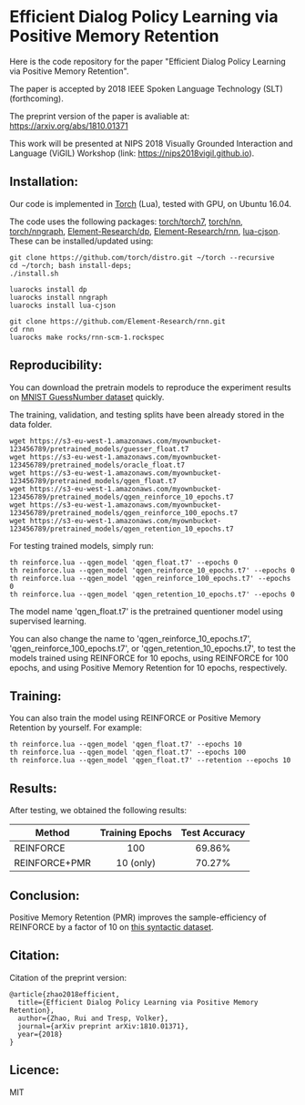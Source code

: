 # Efficient Dialog Policy Learning via Positive Memory Retention

Here is the code repository for the paper "Efficient Dialog Policy Learning via Positive Memory Retention".

The paper is accepted by 2018 IEEE Spoken Language Technology (SLT) (forthcoming).

The preprint version of the paper is avaliable at: https://arxiv.org/abs/1810.01371

This work will be presented at NIPS 2018 Visually Grounded Interaction and Language (ViGIL) Workshop (link: https://nips2018vigil.github.io).

## Installation:

Our code is implemented in [Torch][1] (Lua), tested with GPU, on Ubuntu 16.04.   

The code uses the following packages: [torch/torch7][2], [torch/nn][3], [torch/nngraph][4], [Element-Research/dp][7], [Element-Research/rnn][5], [lua-cjson][6]. These can be installed/updated using:

```
git clone https://github.com/torch/distro.git ~/torch --recursive
cd ~/torch; bash install-deps;
./install.sh

luarocks install dp
luarocks install nngraph
luarocks install lua-cjson

git clone https://github.com/Element-Research/rnn.git
cd rnn
luarocks make rocks/rnn-scm-1.rockspec
```

## Reproducibility:

You can download the pretrain models to reproduce the experiment results on [MNIST GuessNumber dataset][8] quickly.

The training, validation, and testing splits have been already stored in the data folder.

```
wget https://s3-eu-west-1.amazonaws.com/myownbucket-123456789/pretrained_models/guesser_float.t7  
wget https://s3-eu-west-1.amazonaws.com/myownbucket-123456789/pretrained_models/oracle_float.t7  
wget https://s3-eu-west-1.amazonaws.com/myownbucket-123456789/pretrained_models/qgen_float.t7 
wget https://s3-eu-west-1.amazonaws.com/myownbucket-123456789/pretrained_models/qgen_reinforce_10_epochs.t7
wget https://s3-eu-west-1.amazonaws.com/myownbucket-123456789/pretrained_models/qgen_reinforce_100_epochs.t7
wget https://s3-eu-west-1.amazonaws.com/myownbucket-123456789/pretrained_models/qgen_retention_10_epochs.t7 
```

For testing trained models, simply run:

```
th reinforce.lua --qgen_model 'qgen_float.t7' --epochs 0
th reinforce.lua --qgen_model 'qgen_reinforce_10_epochs.t7' --epochs 0
th reinforce.lua --qgen_model 'qgen_reinforce_100_epochs.t7' --epochs 0
th reinforce.lua --qgen_model 'qgen_retention_10_epochs.t7' --epochs 0
```

The model name 'qgen_float.t7' is the pretrained quentioner model using supervised learning.  

You can also change the name to 'qgen_reinforce_10_epochs.t7', 'qgen_reinforce_100_epochs.t7', or 'qgen_retention_10_epochs.t7', to test the models trained using REINFORCE for 10 epochs, using REINFORCE for 100 epochs, and using Positive Memory Retention for 10 epochs, respectively.  

## Training:

You can also train the model using REINFORCE or Positive Memory Retention by yourself. For example:

```
th reinforce.lua --qgen_model 'qgen_float.t7' --epochs 10
th reinforce.lua --qgen_model 'qgen_float.t7' --epochs 100
th reinforce.lua --qgen_model 'qgen_float.t7' --retention --epochs 10
```

## Results:

After testing, we obtained the following results:

| Method        | Training Epochs     | Test Accuracy   |
| --------      |:-----:              |:-----:          |
| REINFORCE     | 100                 | 69.86%          |
| REINFORCE+PMR | 10 (only)           | 70.27%          |

## Conclusion:

Positive Memory Retention (PMR) improves the sample-efficiency of REINFORCE by a factor of 10 on [this syntactic dataset][8].

## Citation:

Citation of the preprint version:

```
@article{zhao2018efficient,
  title={Efficient Dialog Policy Learning via Positive Memory Retention},
  author={Zhao, Rui and Tresp, Volker},
  journal={arXiv preprint arXiv:1810.01371},
  year={2018}
}
```

## Licence:

MIT


[1]: http://torch.ch/
[2]: https://github.com/torch/torch7
[3]: https://github.com/torch/nn
[4]: https://github.com/torch/nngraph
[5]: https://github.com/Element-Research/rnn/
[6]: https://luarocks.org/modules/luarocks/lua-cjson
[7]: https://github.com/nicholas-leonard/dp
[8]: https://github.com/ruizhaogit/MNIST-GuessNumber